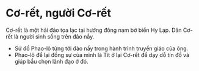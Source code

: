 # Cơ-rết, người Cơ-rết

Cơ-rết là một hải đảo tọa lạc tại hướng đông nam bờ biển Hy Lạp.  Dân Cơ-rết là người sinh sống trên đảo nầy.
- Sứ đồ Phao-lô từng tới đảo nầy trong hành trình truyển giáo của ông.
- Phao-lô để lại đồng sự của mình là Tít ở lại Cơ-rết để dạy dỗ tín đồ và giúp bầu chọn lãnh đạo ở đó.

